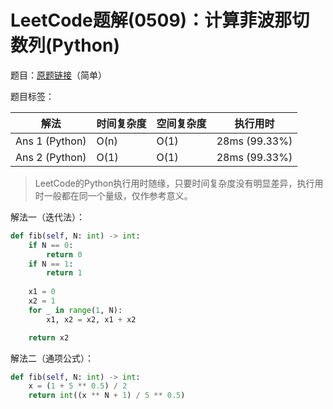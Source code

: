 # LeetCode题解(0509)：计算菲波那切数列(Python)

题目：[原题链接](https://leetcode-cn.com/problems/fibonacci-number/)（简单）

题目标签：

| 解法           | 时间复杂度 | 空间复杂度 | 执行用时      |
| -------------- | ---------- | ---------- | ------------- |
| Ans 1 (Python) | O(n)       | O(1)       | 28ms (99.33%) |
| Ans 2 (Python) | O(1)       | O(1)       | 28ms (99.33%) |

>  LeetCode的Python执行用时随缘，只要时间复杂度没有明显差异，执行用时一般都在同一个量级，仅作参考意义。

解法一（迭代法）：

```python
def fib(self, N: int) -> int:
    if N == 0:
        return 0
    if N == 1:
        return 1
    
    x1 = 0
    x2 = 1
    for _ in range(1, N):
        x1, x2 = x2, x1 + x2

    return x2
```

解法二（通项公式）：

```python
def fib(self, N: int) -> int:
    x = (1 + 5 ** 0.5) / 2
    return int((x ** N + 1) / 5 ** 0.5)
```